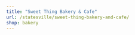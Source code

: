 ```yaml
---
title: "Sweet Thing Bakery & Cafe"
url: /statesville/sweet-thing-bakery-and-cafe/
shop: bakery
---
```

